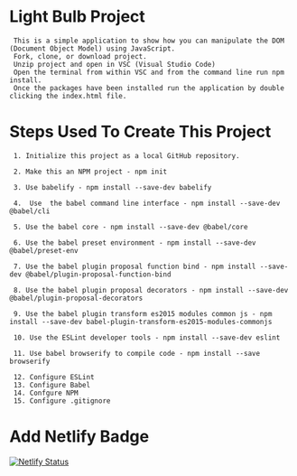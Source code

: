 # Light Bulb Project
     This is a simple application to show how you can manipulate the DOM (Document Object Model) using JavaScript.  
     Fork, clone, or download project.
     Unzip project and open in VSC (Visual Studio Code)
     Open the terminal from within VSC and from the command line run npm install.
     Once the packages have been installed run the application by double clicking the index.html file.

# Steps Used To Create This Project
     1. Initialize this project as a local GitHub repository.

     2. Make this an NPM project - npm init

     3. Use babelify - npm install --save-dev babelify

     4.  Use  the babel command line interface - npm install --save-dev @babel/cli

     5. Use the babel core - npm install --save-dev @babel/core

     6. Use the babel preset environment - npm install --save-dev @babel/preset-env

     7. Use the babel plugin proposal function bind - npm install --save-dev @babel/plugin-proposal-function-bind

     8. Use the babel plugin proposal decorators - npm install --save-dev @babel/plugin-proposal-decorators

     9. Use the babel plugin transform es2015 modules common js - npm install --save-dev babel-plugin-transform-es2015-modules-commonjs

     10. Use the ESLint developer tools - npm install --save-dev eslint

     11. Use babel browserify to compile code - npm install --save browserify

     12. Configure ESLint
     13. Configure Babel
     14. Confgure NPM
     15. Configure .gitignore


# Add Netlify Badge

[![Netlify Status](https://api.netlify.com/api/v1/badges/54239195-d2e6-4f52-9c4b-c24c7986a74e/deploy-status)](https://app.netlify.com/sites/webtek-javascript-hangman/deploys)

    
